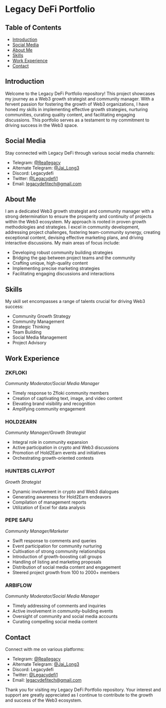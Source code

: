 # Legacy DeFi Portfolio

## Table of Contents
- [Introduction](#introduction)
- [Social Media](#social-media)
- [About Me](#about-me)
- [Skills](#skills)
- [Work Experience](#work-experience)
- [Contact](#contact)

## Introduction
Welcome to the Legacy DeFi Portfolio repository! This project showcases my journey as a Web3 growth strategist and community manager. With a fervent passion for fostering the growth of Web3 organizations, I have honed my skills in implementing effective growth strategies, nurturing communities, curating quality content, and facilitating engaging discussions. This portfolio serves as a testament to my commitment to driving success in the Web3 space.

## Social Media
Stay connected with Legacy DeFi through various social media channels:

- Telegram: [@Reallegacy](https://t.me/Reallegacy)
- Alternate Telegram: [@Jai_Long3](https://t.me/Jai_Long3)
- Discord: Legacydefi
- Twitter: [@Legacydefi1](https://twitter.com/Legacydefi1)
- Email: [legacydefitech@gmail.com](mailto:legacydefitech@gmail.com)

## About Me
I am a dedicated Web3 growth strategist and community manager with a strong determination to ensure the prosperity and continuity of projects within the Web3 ecosystem. My approach is rooted in proven growth methodologies and strategies. I excel in community development, addressing project challenges, fostering team-community synergy, creating exceptional content, devising effective marketing plans, and driving interactive discussions. My main areas of focus include:

- Developing robust community building strategies
- Bridging the gap between project teams and the community
- Crafting unique, high-quality content
- Implementing precise marketing strategies
- Facilitating engaging discussions and interactions

## Skills
My skill set encompasses a range of talents crucial for driving Web3 success:

- Community Growth Strategy
- Community Management
- Strategic Thinking
- Team Building
- Social Media Management
- Project Advisory

## Work Experience
### ZKFLOKI
*Community Moderator/Social Media Manager*

- Timely response to Zfloki community members
- Creation of captivating text, image, and video content
- Elevating brand visibility and recognition
- Amplifying community engagement

### HOLD2EARN
*Community Manager/Growth Strategist*

- Integral role in community expansion
- Active participation in crypto and Web3 discussions
- Promotion of Hold2Earn events and initiatives
- Orchestrating growth-oriented contests

### HUNTERS CLAYPOT
*Growth Strategist*

- Dynamic involvement in crypto and Web3 dialogues
- Generating awareness for Hold2Earn endeavors
- Compilation of management reports
- Utilization of Excel for data analysis

### PEPE SAFU
*Community Manager/Marketer*

- Swift response to comments and queries
- Event participation for community nurturing
- Cultivation of strong community relationships
- Introduction of growth-boosting call groups
- Handling of listing and marketing proposals
- Distribution of social media content and engagement
- Steered project growth from 100 to 2000+ members

### ARBIFLOW
*Community Moderator/Social Media Manager*

- Timely addressing of comments and inquiries
- Active involvement in community-building events
- Oversight of community and social media accounts
- Curating compelling social media content

## Contact
Connect with me on various platforms:

- Telegram: [@Reallegacy](https://t.me/Reallegacy)
- Alternate Telegram: [@Jai_Long3](https://t.me/Jai_Long3)
- Discord: Legacydefi
- Twitter: [@Legacydefi1](https://twitter.com/Legacydefi1)
- Email: [legacydefitech@gmail.com](mailto:legacydefitech@gmail.com)

Thank you for visiting my Legacy DeFi Portfolio repository. Your interest and support are greatly appreciated as I continue to contribute to the growth and success of the Web3 ecosystem.
